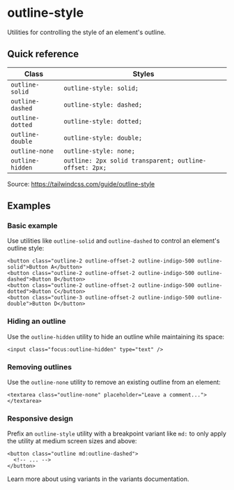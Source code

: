 # outline-style

Utilities for controlling the style of an element's outline.

## Quick reference

| Class             | Styles                   |
|-------------------|--------------------------|
| `outline-solid`   | `outline-style: solid;`  |
| `outline-dashed`  | `outline-style: dashed;` |
| `outline-dotted`  | `outline-style: dotted;` |
| `outline-double`  | `outline-style: double;` |
| `outline-none`    | `outline-style: none;`   |
| `outline-hidden`  | `outline: 2px solid transparent; outline-offset: 2px;` |

Source: https://tailwindcss.com/guide/outline-style

## Examples

### Basic example

Use utilities like `outline-solid` and `outline-dashed` to control an element's outline style:

```
<button class="outline-2 outline-offset-2 outline-indigo-500 outline-solid">Button A</button>
<button class="outline-2 outline-offset-2 outline-indigo-500 outline-dashed">Button B</button>
<button class="outline-2 outline-offset-2 outline-indigo-500 outline-dotted">Button C</button>
<button class="outline-3 outline-offset-2 outline-indigo-500 outline-double">Button D</button>
```

### Hiding an outline

Use the `outline-hidden` utility to hide an outline while maintaining its space:

```
<input class="focus:outline-hidden" type="text" />
```

### Removing outlines

Use the `outline-none` utility to remove an existing outline from an element:

```
<textarea class="outline-none" placeholder="Leave a comment..."></textarea>
```

### Responsive design

Prefix an `outline-style` utility with a breakpoint variant like `md:` to only apply the utility at medium screen sizes and above:

```
<button class="outline md:outline-dashed">
  <!-- ... -->
</button>
```

Learn more about using variants in the variants documentation.
